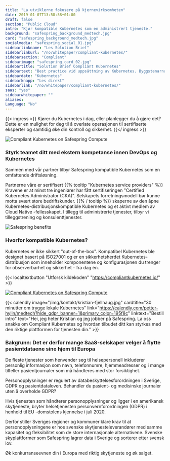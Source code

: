 ```yaml
---
title: "La utviklerne fokusere på kjernevirksomheten"
date: 2019-01-07T13:58:58+01:00
draft: false
section: "Public Cloud"
intro: "Kjør kompatible Kubernetes som en administrert tjeneste."
background: "safespring_background_medtech.jpg"
card: "safespring_background_medtech.jpg"
socialmedia: "safespring_social_01.jpg"
sidebarlinkname: "Les Solution Brief"
sidebarlinkurl: "/no/whitepaper/compliant-kubernetes/"
sidebarsection: "Compliant"
sidebarimage: "safespring_card_02.jpg"
sidebartitle: "Solution Brief Compliant Kubernetes"
sidebartext: "Best practice vid uppsättning av Kubernetes. Byggstenarna i Compliant Kubernetes."
sidebardate: "Kubernetes"
sidebarknapp: "Les direkt"
sidebarlink: "/no/whitepaper/compliant-kubernetes/"
saas: "yes"
sidebarwhitepaper: ""
aliases:
Language: "No"
---
```


{{< ingress >}}
Kjører du Kubernetes i dag, eller planlegger du å gjøre det? Dette er en mulighet for deg til å overlate operasjonen til sertifiserte eksperter og samtidig øke din kontroll og sikkerhet.
{{</ ingress >}}

![Compliant Kubernetes on Safespring Compute](/img/saas/safespring-compliant-kubernetes-pyramid.svg)

### Styrk teamet ditt med ekstern kompetanse innen DevOps og Kubernetes
Sammen med vår partner tilbyr Safespring kompatible Kubernetes som en omfattende driftsløsning.

Partnerne våre er sertifisert {{% tooltip "Kubernetes service providers" %}} Kravene er at minst tre ingeniører har fått sertifiseringen "Certified Kubernetes Administrator (CKA)". Selskapets forretningsmodell bør kunne motta svært store bedriftskunder. {{% / tooltip %}} skaperne av den åpne Kubernetes-distribusjonskompatible Kubernetes og et aktivt medlem av Cloud Native -fellesskapet. I tillegg til administrerte tjenester, tilbyr vi tilleggstrening og konsulenttjenester.

![Safespring benefits](/img/saas/no-key-points-kubernetes.svg)

### Hvorfor kompatible Kubernetes?

Kubernetes er ikke sikkert "out-of-the-box". Kompatibel Kubernetes ble designet basert på ISO27001 og er en sikkerhetsherdet Kubernetes-distribusjon som inneholder komponentene og konfigurasjonen du trenger for observerbarhet og sikkerhet - fra dag én.

{{< localtextbutton "Utforsk kildekoden" "https://compliantkubernetes.io/" >}}

<a href="https://compliantkubernetes.io/">![Compliant Kubernetes on Safespring Compute](/img/saas/elastisys-safespring-compliant-kubernetes-chart.png)</a>

{{< calendly image="/img/kontakt/kristian-fjellhaug.jpg" cardtitle="30 minutter om trygge lokale Kubernetes" link="https://calendly.com/petter-hylin/medtech?hide_gdpr_banner=1&primary_color=195f8c" linktext="Bestill intro" text="Hei, jeg heter Kristian og jeg jobber på Safespring. La oss snakke om Compliant Kubernetes og hvordan tilbudet ditt kan styrkes med den riktige plattformen for tjenesten din." >}}

### Bakgrunn: Det er derfor mange SaaS-selskaper velger å flytte pasientdataene sine hjem til Europa
De fleste tjenester som henvender seg til helsepersonell inkluderer personlig informasjon som navn, telefonnumre, hjemmeadresser og i mange tilfeller pasientjournaler som må håndteres med stor forsiktighet.

Personopplysninger er regulert av databeskyttelsesforordningen i Sverige, GDPR og pasientdataloven. Behandler du pasient- og medisinske journaler uten å overholde GDPR?

Hvis tjenesten som håndterer personopplysninger og ligger i en amerikansk skytjeneste, bryter helsetjenesten personvernforordningen (GDPR) i henhold til EU -domstolens kjennelse i juli 2020.

Derfor stiller Sveriges regioner og kommuner klare krav til at personopplysningene er hos svenske skytjenesteleverandører med samme kapasitet og fleksibilitet som de store internasjonale alternativene. Svenske skyplattformer som Safespring lagrer data i Sverige og sorterer etter svensk lov.

Øk konkurranseevnen din i Europa med riktig skytjeneste og øk salget.
